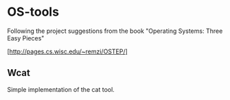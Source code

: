 # OS-tools

Following the project suggestions from the book "Operating Systems: Three Easy Pieces"

[http://pages.cs.wisc.edu/~remzi/OSTEP/]

## Wcat
Simple implementation of the cat tool.
